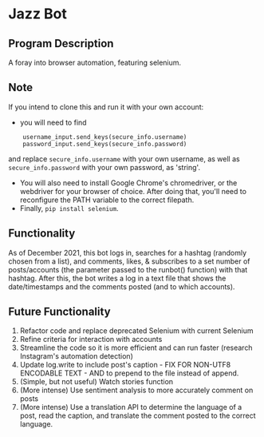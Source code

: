 # Jazz Bot
## Program Description
A foray into browser automation, featuring selenium.

## Note
If you intend to clone this and run it with your own account:
- you will need to find 
```
    username_input.send_keys(secure_info.username) 
    password_input.send_keys(secure_info.password)
```
and replace `secure_info.username` with your own username, as well as `secure_info.password` with your own password, as 'string'.
- You will also need to install Google Chrome's chromedriver, or the webdriver for your browser of choice. After doing that, you'll need to reconfigure the PATH variable to the correct filepath.
- Finally, `pip install selenium`.

## Functionality
As of December 2021, this bot logs in, searches for a hashtag (randomly chosen from a list), and comments, likes, & subscribes to a set number of posts/accounts (the parameter passed to the runbot() function) with that hashtag. After this, the bot writes a log in a text file that shows the date/timestamps and the comments posted (and to which accounts).

## Future Functionality
1. Refactor code and replace deprecated Selenium with current Selenium
2. Refine criteria for interaction with accounts
3. Streamline the code so it is more efficient and can run faster (research Instagram's automation detection)
4. Update log.write to include post's caption - FIX FOR NON-UTF8 ENCODABLE TEXT - AND to prepend to the file instead of append.
5. (Simple, but not useful) Watch stories function
6. (More intense) Use sentiment analysis to more accurately comment on posts
7. (More intense) Use a translation API to determine the language of a post, read the caption, and translate the comment posted to the correct language.

